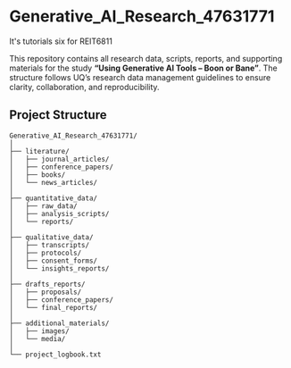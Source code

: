 # Generative_AI_Research_47631771
It's tutorials six for REIT6811

This repository contains all research data, scripts, reports, and supporting materials for the study **“Using Generative AI Tools – Boon or Bane”**.
 The structure follows UQ’s research data management guidelines to ensure clarity, collaboration, and reproducibility.



## Project Structure

```
Generative_AI_Research_47631771/
│
├── literature/
│   ├── journal_articles/
│   ├── conference_papers/
│   ├── books/
│   └── news_articles/
│
├── quantitative_data/
│   ├── raw_data/
│   ├── analysis_scripts/
│   └── reports/
│
├── qualitative_data/
│   ├── transcripts/
│   ├── protocols/
│   ├── consent_forms/
│   └── insights_reports/
│
├── drafts_reports/
│   ├── proposals/
│   ├── conference_papers/
│   └── final_reports/
│
├── additional_materials/
│   ├── images/
│   └── media/
│
└── project_logbook.txt


```

